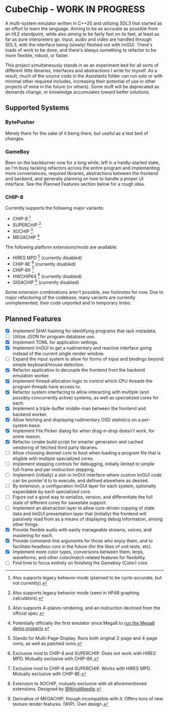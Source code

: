 # CubeChip - WORK IN PROGRESS

A multi-system emulator written in C++20 and utilizing SDL3 that started as an effort to learn the language. Aiming to be as accurate as possible from an HLE standpoint, while also aiming to be fairly fast on its feet, at least as far as pure interpreters go. Input, audio and video are handled through SDL3, with the interface being (slowly) fleshed out with ImGUI. There's loads of work to be done, and there's always something to refactor to be more flexible, robust, or faster.

This project simultaneously stands in as an experiment bed for all sorts of different little libraries, interfaces and abstractions I write for myself. As a result, much of the source code in the Assistants folder can run solo or with minimal other required includes, increasing their potential of use in other projects of mine in the future (or others). Some stuff will be deprecated as demands change, or knowledge accumulates toward better solutions.

## Supported Systems

### BytePusher

Merely there for the sake of it being there, but useful as a test bed of changes.

### GameBoy

Been on the backburner now for a long while, left in a hardly-started state, as I'm busy tackling refactors across the entire program and implementing more conveniences, required libraries, abstractions between the frontend and backend, and generally planning on how to handle a proper UI interface. See the Planned Features section below for a rough idea.

### CHIP-8

Currently supports the following major variants:

- CHIP-8 [^1]
- SUPERCHIP [^2]
- XOCHIP [^3]
- MEGACHIP [^4]

[^1]: Also supports legacy behavior mode (planned to be cycle-accurate, but not currently).
[^2]: Also supports legacy behavior mode (seen in HP48 graphing calculators).
[^3]: Also supports 4-planes rendering, and an instruction declined from the official spec.
[^4]: Potentially officially the first emulator since Mega8 to [run the Mega8 demo properly](https://www.youtube.com/watch?v=Z215BO9Gkko).

The following platform extensions/mods are available:

- HIRES MPD [^5] (currently disabled)
- CHIP-8E [^6] (currently disabled)
- CHIP-8X [^7]
- HWCHIP64 [^8] (currently disabled)
- GIGACHIP [^9] (currently disabled)

Some extension combinations aren't possible, see footnotes for now. Due to major refactoring of the codebase, many variants are currently unimplemented, their code unported and in temporary limbo.

[^5]: Stands for Multi-Page-Display. Runs both original 2-page and 4-page roms, as well as patched roms.
[^6]: Exclusive mod to CHIP-8 and SUPERCHIP. Does not work with HIRES MPD. Mutually exclusive with CHIP-8X.
[^7]: Exclusive mod to CHIP-8 and SUPERCHIP. Works with HIRES MPD. Mutually exclusive with CHIP-8E.
[^8]: Extension to XOCHIP, mutually exclusive with all aforementioned extensions. Designed by [@NinjaWeedle](https://github.com/NinjaWeedle/HyperWaveCHIP-64/tree/master).
[^9]: Derivative of MEGACHIP, though incompatible with it. Offers tons of new texture render features. (WIP). Own design.

## Planned Features

- [x] Implement SHA1 hashing for identifying programs that lack metadata.
- [ ] Utilize JSON for program database use.
- [x] Implement TOML for application settings.
- [x] Implement ImGUI to get a rudimentary and reactive interface going instead of the current single render window.
- [ ] Expand the input system to allow for forms of input and bindings beyond simple keyboard/mouse detection.
- [x] Refactor application to decouple the frontend from the backend emulation worker.
- [x] Implement thread-allocation logic to control which CPU threads the program threads have access to.
- [x] Refactor system interfacing to allow interacting with multiple (and possibly concurrently active) systems, as well as specialized cores for each.
- [x] Implement a triple-buffer middle-man between the frontend and backend worker.
- [x] Allow fetching and displaying rudimentary OSD statistics on a per-system basis.
- [x] Implement File Picker dialog for when drag-n-drop doesn't work, for some reason.
- [x] Refactor cmake build script for smarter generation and cached vendoring of fetched third party libraries.
- [ ] Allow choosing desired core to boot when loading a program file that is eligible with multiple specialized cores.
- [ ] Implement stepping controls for debugging, initially limited to simple full-frame and per-instruction stepping.
- [ ] Implement (initially) a slot-in ImGUI interface where custom ImGUI code can be pointer'd to to execute, and defined elsewhere as desired.
- [ ] By extension, a configuration ImGUI layer for each system, optionally expandable by each specialized core.
- [ ] Figure out a good way to serialize, version, and differentiate the full state of different cores for savestate support.
- [ ] Implement an abstraction layer to allow core-driven copying of state data and ImGUI presentation layer that (initially) the frontend will passively read from as a means of displaying debug information, among other things.
- [x] Provide flexible audio with easily manageable streams, voices, and mastering for each.
- [x] Provide command-line arguments for those who enjoy them, and to facilitate headless runs in the future (for the likes of unit tests, etc).
- [x] Implement more color types, conversions between them, lerps, waveforms, and other color/match related features for flexibility.
- [ ] Find time to focus entirely on finishing the Gameboy (Color) core.
